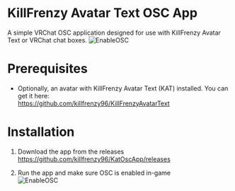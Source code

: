 # KillFrenzy Avatar Text OSC App
A simple VRChat OSC application designed for use with KillFrenzy Avatar Text or VRChat chat boxes.
![EnableOSC](/Images/KatOscApp_Demonstration.gif)

# Prerequisites
- Optionally, an avatar with KillFrenzy Avatar Text (KAT) installed. You can get it here:\
https://github.com/killfrenzy96/KillFrenzyAvatarText

# Installation
1. Download the app from the releases\
https://github.com/killfrenzy96/KatOscApp/releases

2. Run the app and make sure OSC is enabled in-game\
![EnableOSC](/Images/EnableOSC.gif)
